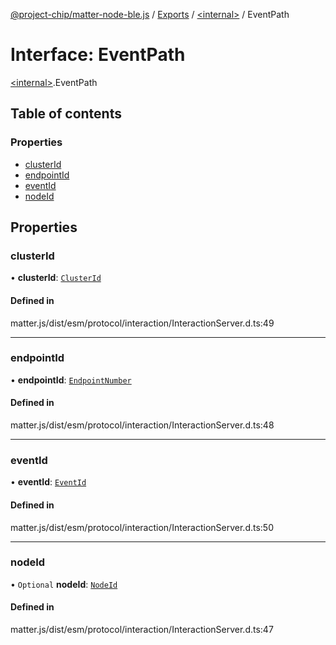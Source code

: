 [@project-chip/matter-node-ble.js](../README.md) / [Exports](../modules.md) / [\<internal\>](../modules/internal_.md) / EventPath

# Interface: EventPath

[\<internal\>](../modules/internal_.md).EventPath

## Table of contents

### Properties

- [clusterId](internal_.EventPath.md#clusterid)
- [endpointId](internal_.EventPath.md#endpointid)
- [eventId](internal_.EventPath.md#eventid)
- [nodeId](internal_.EventPath.md#nodeid)

## Properties

### clusterId

• **clusterId**: [`ClusterId`](../modules/internal_.md#clusterid)

#### Defined in

matter.js/dist/esm/protocol/interaction/InteractionServer.d.ts:49

___

### endpointId

• **endpointId**: [`EndpointNumber`](../modules/internal_.md#endpointnumber)

#### Defined in

matter.js/dist/esm/protocol/interaction/InteractionServer.d.ts:48

___

### eventId

• **eventId**: [`EventId`](../modules/internal_.md#eventid)

#### Defined in

matter.js/dist/esm/protocol/interaction/InteractionServer.d.ts:50

___

### nodeId

• `Optional` **nodeId**: [`NodeId`](../modules/internal_.md#nodeid)

#### Defined in

matter.js/dist/esm/protocol/interaction/InteractionServer.d.ts:47
